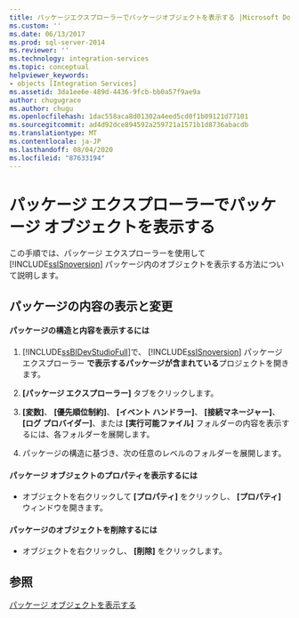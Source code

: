 ```yaml
---
title: パッケージエクスプローラーでパッケージオブジェクトを表示する |Microsoft Docs
ms.custom: ''
ms.date: 06/13/2017
ms.prod: sql-server-2014
ms.reviewer: ''
ms.technology: integration-services
ms.topic: conceptual
helpviewer_keywords:
- objects [Integration Services]
ms.assetid: 3da1ee6e-489d-4436-9fcb-bb0a57f9ae9a
author: chugugrace
ms.author: chugu
ms.openlocfilehash: 1dac558aca8d01302a4eed5cd0f1b09121d77101
ms.sourcegitcommit: ad4d92dce894592a259721a1571b1d8736abacdb
ms.translationtype: MT
ms.contentlocale: ja-JP
ms.lasthandoff: 08/04/2020
ms.locfileid: "87633194"
---
```

# <a name="view-package-objects-in-package-explorer"></a>パッケージ エクスプローラーでパッケージ オブジェクトを表示する
  この手順では、パッケージ エクスプローラーを使用して [!INCLUDE[ssISnoversion](../includes/ssisnoversion-md.md)] パッケージ内のオブジェクトを表示する方法について説明します。  
  
## <a name="viewing-and-modifying-package-content"></a>パッケージの内容の表示と変更  
  
#### <a name="to-view-the-package-structure-and-content"></a>パッケージの構造と内容を表示するには  
  
1.  [!INCLUDE[ssBIDevStudioFull](../includes/ssbidevstudiofull-md.md)]で、 [!INCLUDE[ssISnoversion](../includes/ssisnoversion-md.md)] パッケージ エクスプローラー **で表示するパッケージが含まれている**プロジェクトを開きます。  
  
2.  **[パッケージ エクスプローラー]** タブをクリックします。  
  
3.  **[変数]**、 **[優先順位制約]**、 **[イベント ハンドラー]**、 **[接続マネージャー]**、 **[ログ プロバイダー]**、または **[実行可能ファイル]** フォルダーの内容を表示するには、各フォルダーを展開します。  
  
4.  パッケージの構造に基づき、次の任意のレベルのフォルダーを展開します。  
  
#### <a name="to-view-package-object-properties"></a>パッケージ オブジェクトのプロパティを表示するには  
  
-   オブジェクトを右クリックして **[プロパティ]** をクリックし、 **[プロパティ]** ウィンドウを開きます。  
  
#### <a name="to-delete-an-object-in-a-package"></a>パッケージのオブジェクトを削除するには  
  
-   オブジェクトを右クリックし、 **[削除]** をクリックします。  
  
## <a name="see-also"></a>参照  
 [パッケージ オブジェクトを表示する](view-package-objects.md)  
  
  
